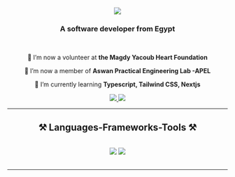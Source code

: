 <h1 align="center">
        <img src="https://readme-typing-svg.herokuapp.com/?font=Righteous&size=35&center=true&vCenter=true&width=500&height=70&duration=4000&lines=Hi+There!+👋;+I'm+Sahar+Mahmoud!;" />
    </h1>
<h3 align="center">A software developer from Egypt</h3>

<br/>

<div align="center">
 
 🔭 I’m now a volunteer at **the Magdy Yacoub Heart Foundation**
 
 🔭 I’m now a member of **Aswan Practical Engineering Lab -APEL**
 
 🌱 I’m currently learning **Typescript, Tailwind CSS, Nextjs**

 
 </div>
 
<div align="center"> 
  <a href="mailto:saharmahmud86@gmail.com">
    <img src="https://img.shields.io/badge/Gmail-333333?style=for-the-badge&logo=gmail&logoColor=red" />
  </a>
  <a href="https://www.linkedin.com/in/sahar-mahmoud-bb9a40219/" target="_blank">
    <img src="https://img.shields.io/badge/LinkedIn-0077B5?style=for-the-badge&logo=linkedin&logoColor=white" target="_blank" />
  </a>
  
</div>

 <hr/>
 
<h2 align="center">⚒️ Languages-Frameworks-Tools ⚒️</h2>
<br/>
<div align="center">
    <img src="https://skillicons.dev/icons?i=react,bootstrap,mui,html,css,vscode" />
    <img src="https://skillicons.dev/icons?i=python,javascript,typescript,nextjs,github,figma,tailwind,git" /><br>
</div>

<br/>
<hr/>
